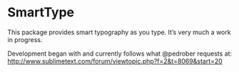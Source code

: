 SmartType
=========

This package provides smart typography as you type. It’s very much a work in progress.

Development began with and currently follows what @pedrober requests at: http://www.sublimetext.com/forum/viewtopic.php?f=2&t=8069&start=20